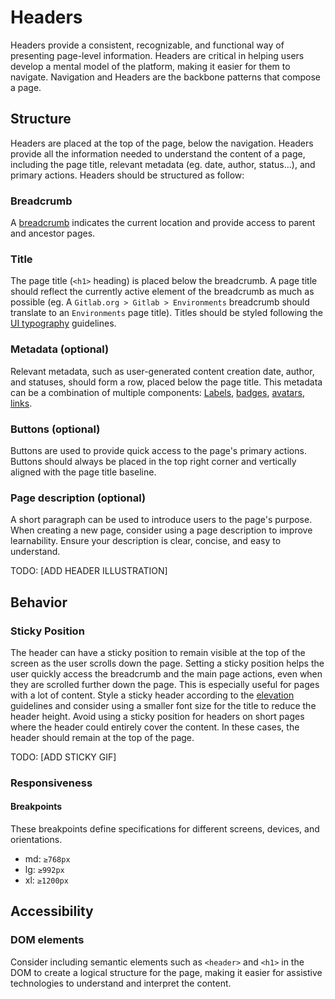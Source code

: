 # Headers

Headers provide a consistent, recognizable, and functional way of presenting page-level information. Headers are critical in helping users develop a mental model of the platform, making it easier for them to navigate. Navigation and Headers are the backbone patterns that compose a page.

## Structure

Headers are placed at the top of the page, below the navigation. Headers provide all the information needed to understand the content of a page, including the page title, relevant metadata (eg. date, author, status...), and primary actions. Headers should be structured as follow:

### Breadcrumb

A [breadcrumb](/components/breadcrumb) indicates the current location and provide access to parent and ancestor pages.

### Title
 
The page title (`<h1>` heading) is placed below the breadcrumb. A page title should reflect the currently active element of the breadcrumb as much as possible (eg. A `Gitlab.org > Gitlab > Environments` breadcrumb should translate to an `Environments` page title). Titles should be styled following the [UI typography](/product-foundations/layout#ui-typography) guidelines. 

### Metadata (optional) 

Relevant metadata, such as user-generated content creation date, author, and statuses, should form a row, placed below the page title. This metadata can be a combination of multiple components: [Labels](/components/label), [badges](/components/badge), [avatars](/components/avatar), [links](/components/link). 

### Buttons (optional) 

Buttons are used to provide quick access to the page's primary actions. Buttons should always be placed in the top right corner and vertically aligned with the page title baseline.

### Page description (optional)

A short paragraph can be used to introduce users to the page's purpose. When creating a new page, consider using a page description to improve learnability. Ensure your description is clear, concise, and easy to understand.

TODO: [ADD HEADER ILLUSTRATION]

## Behavior

### Sticky Position 

The header can have a sticky position to remain visible at the top of the screen as the user scrolls down the page. Setting a sticky position helps the user quickly access the breadcrumb and the main page actions, even when they are scrolled further down the page. This is especially useful for pages with a lot of content. Style a sticky header according to the [elevation](/product-foundations/elevation) guidelines and consider using a smaller font size for the title to reduce the header height. Avoid using a sticky position for headers on short pages where the header could entirely cover the content. In these cases, the header should remain at the top of the page.

TODO: [ADD STICKY GIF]

### Responsiveness

#### Breakpoints 

These breakpoints define specifications for different screens, devices, and orientations.

- md: `≥768px`
- lg: `≥992px`
- xl: `≥1200px`

## Accessibility

### DOM elements

Consider including semantic elements such as `<header>` and `<h1>` in the DOM to create a logical structure for the page, making it easier for assistive technologies to understand and interpret the content.

